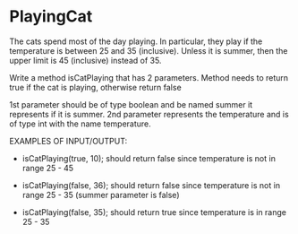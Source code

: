 # PlayingCat

The cats spend most of the day playing. In particular, they play if the temperature is between 25 and 35 (inclusive). Unless it is summer, then the upper limit is 45 (inclusive) instead of 35.


Write a method isCatPlaying that has 2 parameters. Method needs to return true if the cat is playing, otherwise return false

1st parameter should be of type boolean and be named summer it represents if it is summer.
2nd parameter represents the temperature and is of type int with the name temperature.


EXAMPLES OF INPUT/OUTPUT:

* isCatPlaying(true, 10); should return false since temperature is not in range 25 - 45 

* isCatPlaying(false, 36); should return false since temperature is not in range 25 - 35 (summer parameter is false)

* isCatPlaying(false, 35); should return true since temperature is in range 25 - 35 
